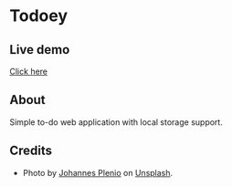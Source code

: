 # Todoey

## Live demo

[Click here](about:blank)

## About

Simple to-do web application with local storage support.

## Credits

- Photo by [Johannes Plenio](https://unsplash.com/photos/forest-heat-by-sunbeam-RwHv7LgeC7s) on [Unsplash](https://unsplash.com/).
